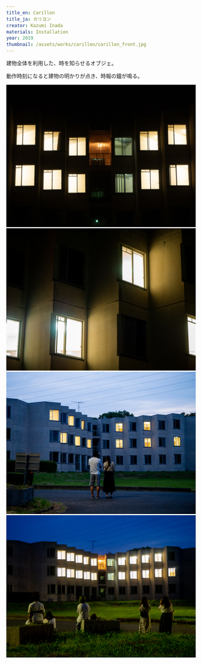 ```yaml
---
title_en: Carillon
title_ja: カリヨン
creator: Kazumi Inada
materials: Installation
year: 2019
thumbnail: /assets/works/carillon/carillon_front.jpg
---
```


建物全体を利用した、時を知らせるオブジェ。

動作時刻になると建物の明かりが点き、時報の鐘が鳴る。

![](/assets/works/carillon/carillon_center.jpg)
![](/assets/works/carillon/carillon_zoom.jpg)
![](/assets/works/carillon/carillon_audience-0.jpg)
![](/assets/works/carillon/carillon_audience-1.jpg)

